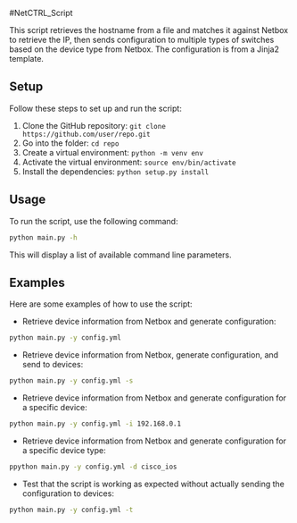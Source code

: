 #NetCTRL_Script

This script retrieves the hostname from a file and matches it against Netbox to retrieve the IP, then sends configuration to multiple types of switches based on the device type from Netbox. The configuration is from a Jinja2 template.

## Setup

Follow these steps to set up and run the script:

1. Clone the GitHub repository: `git clone https://github.com/user/repo.git`
2. Go into the folder: `cd repo`
3. Create a virtual environment: `python -m venv env`
4. Activate the virtual environment: `source env/bin/activate`
5. Install the dependencies: `python setup.py install`

## Usage

To run the script, use the following command:

```bash
python main.py -h
```

This will display a list of available command line parameters.

## Examples

Here are some examples of how to use the script:

- Retrieve device information from Netbox and generate configuration:

```bash
python main.py -y config.yml
```

- Retrieve device information from Netbox, generate configuration, and send to devices:

```bash
python main.py -y config.yml -s
```

- Retrieve device information from Netbox and generate configuration for a specific device:

```bash
python main.py -y config.yml -i 192.168.0.1
```

- Retrieve device information from Netbox and generate configuration for a specific device type:

```bash
ppython main.py -y config.yml -d cisco_ios
```

- Test that the script is working as expected without actually sending the configuration to devices:

```bash
python main.py -y config.yml -t
```
